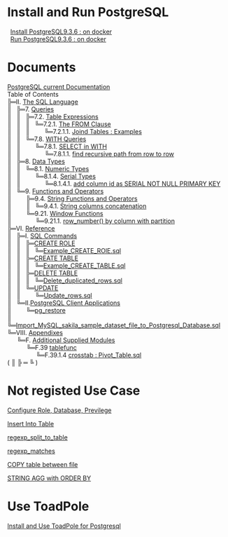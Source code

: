 # Install and Run PostgreSQL
&ensp;[Install PostgreSQL9.3.6 : on docker](01_Install_and_Run_PostgreSQL/01_Install_PostgreSQL9.3.6_on_docker.md)  
&ensp;[Run PostgreSQL9.3.6 : on docker](01_Install_and_Run_PostgreSQL/02_Run_PostgreSQL9.3.6_on_docker.md)

# Documents
[PostgreSQL current Documentation](https://www.postgresql.org/docs/current/static/index.html)  
Table of Contents  
╠═II. [The SQL Language](https://www.postgresql.org/docs/current/static/sql.html)  
║&ensp; ╠═7. [Queries](https://www.postgresql.org/docs/current/static/queries.html)  
║&ensp; ║&ensp; ╠═7.2. [Table Expressions](https://www.postgresql.org/docs/10/static/queries-table-expressions.html)  
║&ensp; ║&ensp; ║&ensp; ╚═7.2.1. [The FROM Clause](https://www.postgresql.org/docs/10/static/queries-table-expressions.html#QUERIES-FROM)    
║&ensp; ║&ensp; ║&ensp; &ensp; &ensp; ╚═7.2.1.1. [Joind Tables : Examples](02_Use_PostgreSQL/current/02_II/07/2/1/1/01_Joined_Tables_Examples.md)  
║&ensp; ║&ensp; ╚═7.8. [WITH Queries](https://www.postgresql.org/docs/current/static/queries-with.html)  
║&ensp; ║&ensp; &ensp; &ensp; ╚═7.8.1. [SELECT in WITH](https://www.postgresql.org/docs/current/static/queries-with.html#QUERIES-WITH-SELECT)    
║&ensp; ║&ensp; &ensp; &ensp; &ensp; &ensp; ╚═7.8.1.1. [find recursive path from row to row](02_Use_PostgreSQL/current/02_II/07/8/1/01_find_path_from_row_to_row.md)  
║&ensp; ╠═8. [Data Types](https://www.postgresql.org/docs/current/static/datatype.html)  
║&ensp; ║&ensp; ╚═8.1. [Numeric Types](https://www.postgresql.org/docs/current/static/datatype-numeric.html)  
║&ensp; ║&ensp; &ensp; &ensp; ╚═8.1.4. [Serial Types](https://www.postgresql.org/docs/current/static/datatype-numeric.html#DATATYPE-SERIAL)    
║&ensp; ║&ensp; &ensp; &ensp; &ensp; &ensp; ╚═8.1.4.1. [add column id as SERIAL NOT NULL PRIMARY KEY](02_Use_PostgreSQL/current/02_II/08/01/4/01_add_column_as_serial_to_prevent_duplication.md)  
║&ensp; ╚═9. [Functions and Operators](https://www.postgresql.org/docs/current/static/functions.html)  
║&ensp; &ensp; &ensp; ╠═9.4. [String Functions and Operators](https://www.postgresql.org/docs/current/static/functions-string.html)  
║&ensp; &ensp; &ensp; ║&ensp; ╚═9.4.1. [String columns concatenation](02_Use_PostgreSQL/current/02_II/09/4/09_Concatenate_Columns.md)  
║&ensp; &ensp; &ensp; ╚═9.21. [Window Functions](https://www.postgresql.org/docs/current/static/functions-window.html)  
║&ensp; &ensp; &ensp; &ensp; &ensp; ╚═9.21.1. [row_number() by column with partition](02_Use_PostgreSQL/current/02_II/09/21/06_row_number.md)  
╠═VI. [Reference](https://www.postgresql.org/docs/current/static/reference.html)  
║&ensp; ╠═I. [SQL Commands](https://www.postgresql.org/docs/current/static/sql-commands.html)  
║&ensp; ║&ensp; ╠═[CREATE ROLE](https://www.postgresql.org/docs/current/static/sql-createrole.html)  
║&ensp; ║&ensp; ║&ensp; ╚═[Example_CREATE_ROlE.sql](02_Use_PostgreSQL/current/06_VI/01_I/CREATE_ROLE/01_Create_Role.md)  
║&ensp; ║&ensp; ╠═[CREATE TABLE](https://www.postgresql.org/docs/current/static/sql-createtable.html)  
║&ensp; ║&ensp; ║&ensp; ╚═[Example_CREATE_TABLE.sql](02_Use_PostgreSQL/current/06_VI/01_I/CREATE_TABLE/02_Create_Table.md)  
║&ensp; ║&ensp; ╠═[DELETE TABLE](https://www.postgresql.org/docs/current/static/sql-delete.html)  
║&ensp; ║&ensp; ║&ensp; ╚═[Delete_duplicated_rows.sql](02_Use_PostgreSQL/current/06_VI/01_I/DELETE/01_delete_duplicated_rows.md)   
║&ensp; ║&ensp; ╚═[UPDATE](https://www.postgresql.org/docs/current/static/sql-update.html)  
║&ensp; ║&ensp; &ensp; &ensp; ╚═[Update_rows.sql](02_Use_PostgreSQL/current/06_VI/01_I/UPDATE/01_update_table.md)  
║&ensp; ╚═II.[PostgreSQL Client Applications](https://www.postgresql.org/docs/current/static/reference-client.html)  
║&ensp; &ensp; &ensp; ╚═[pg_restore](https://www.postgresql.org/docs/current/static/app-pgrestore.html)  
║&ensp; &ensp; &ensp; &ensp; &ensp; ╚═[Import_MySQL_sakila_sample_dataset_file_to_Postgresql_Database.sql](02_Use_PostgreSQL/current/06_VI/02_II/pg_restore/01_Import_MySQL_sakila_sample_dataset_to_PostgreSQL.md)  
╚═VIII. [Appendixes](https://www.postgresql.org/docs/current/static/appendixes.html)  
&ensp; &ensp; ╚═F. [Additional Supplied Modules](https://www.postgresql.org/docs/current/static/contrib.html)  
&ensp; &ensp; &ensp; &ensp; ╚═F.39 [tablefunc](https://www.postgresql.org/docs/current/static/tablefunc.html)  
&ensp; &ensp; &ensp; &ensp; &ensp; &ensp; ╚═F.39.1.4 [crosstab : Pivot_Table.sql](02_Use_PostgreSQL/current/08_VIII/F/39/01_Pivot_Table.md)  
( ║ ╠ ═ ╚ )

# Not registed Use Case
[Configure Role, Database, Previlege](02_Use_PostgreSQL/01_Configure_Role_Database_Preivilege.md)

[Insert Into Table](02_Use_PostgreSQL/03_Insert_Into_Table.md)

[regexp_split_to_table](02_Use_PostgreSQL/04_regexp_split_to_table.md)

[regexp_matches](02_Use_PostgreSQL/05_regexp_matches.md)

[COPY table between file](02_Use_PostgreSQL/07_copy_table_and_file.md)

[STRING AGG with ORDER BY](02_Use_PostgreSQL/08_STRING_AGG_ORDER_BY.md)

# Use ToadPole

[Install and Use ToadPole for Postgresql](03_Use_Toad_Pole/01_use_toadpole.md)
